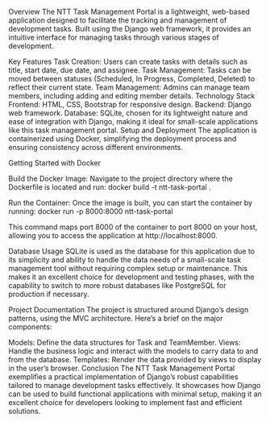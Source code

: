 Overview
The NTT Task Management Portal is a lightweight, web-based application designed to facilitate the tracking and management of development tasks. Built using the Django web framework, it provides an intuitive interface for managing tasks through various stages of development.

Key Features
Task Creation: Users can create tasks with details such as title, start date, due date, and assignee.
Task Management: Tasks can be moved between statuses (Scheduled, In Progress, Completed, Deleted) to reflect their current state.
Team Management: Admins can manage team members, including adding and editing member details.
Technology Stack
Frontend: HTML, CSS, Bootstrap for responsive design.
Backend: Django web framework.
Database: SQLite, chosen for its lightweight nature and ease of integration with Django, making it ideal for small-scale applications like this task management portal.
Setup and Deployment
The application is containerized using Docker, simplifying the deployment process and ensuring consistency across different environments.

Getting Started with Docker

Build the Docker Image:
Navigate to the project directory where the Dockerfile is located and run:
docker build -t ntt-task-portal .

Run the Container:
Once the image is built, you can start the container by running:
docker run -p 8000:8000 ntt-task-portal

This command maps port 8000 of the container to port 8000 on your host, allowing you to access the application at http://localhost:8000.

Database Usage
SQLite is used as the database for this application due to its simplicity and ability to handle the data needs of a small-scale task management tool without requiring complex setup or maintenance. This makes it an excellent choice for development and testing phases, with the capability to switch to more robust databases like PostgreSQL for production if necessary.

Project Documentation
The project is structured around Django’s design patterns, using the MVC architecture. Here’s a brief on the major components:

Models: Define the data structures for Task and TeamMember.
Views: Handle the business logic and interact with the models to carry data to and from the database.
Templates: Render the data provided by views to display in the user’s browser.
Conclusion
The NTT Task Management Portal exemplifies a practical implementation of Django’s robust capabilities tailored to manage development tasks effectively. It showcases how Django can be used to build functional applications with minimal setup, making it an excellent choice for developers looking to implement fast and efficient solutions.